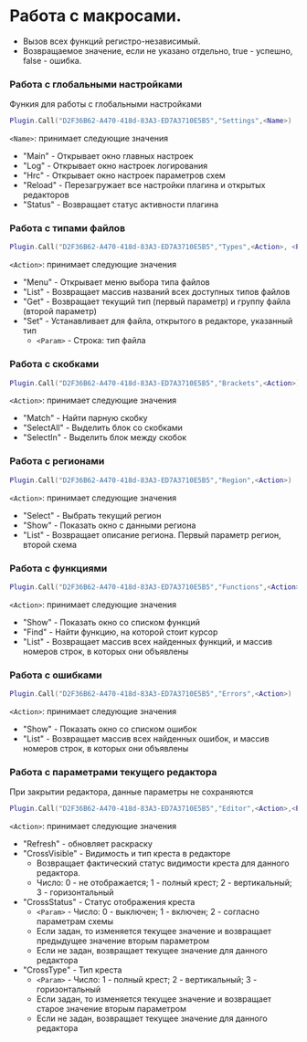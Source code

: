 # Работа с макросами.
* Вызов всех функций регистро-независимый.
* Возвращаемое значение, если не указано отдельно, true - успешно, false - ошибка.

### Работа с глобальными настройками
Функия для работы с глобальными настройками
```lua
Plugin.Call("D2F36B62-A470-418d-83A3-ED7A3710E5B5","Settings",<Name>)
```
`<Name>`: принимает следующие значения
* "Main" - Открывает окно главных настроек
* "Log" - Открывает окно настроек логирования
* "Hrc" - Открывает окно настроек параметров схем
* "Reload" - Перезагружает все настройки плагина и открытых редакторов
* "Status" - Возвращает статус активности плагина

### Работа с типами файлов
```lua
Plugin.Call("D2F36B62-A470-418d-83A3-ED7A3710E5B5","Types",<Action>, <Param>)
```
`<Action>`: принимает следующие значения
* "Menu" - Открывает меню выбора типа файлов
* "List" - Возвращает массив названий всех доступных типов файлов
* "Get" - Возвращает текущий тип (первый параметр) и группу файла (второй параметр)
* "Set" - Устанавливает для файла, открытого в редакторе, указанный тип
  * `<Param>` - Строка: тип файла 

### Работа с скобками
```lua
Plugin.Call("D2F36B62-A470-418d-83A3-ED7A3710E5B5","Brackets",<Action>)
```
`<Action>`: принимает следующие значения
* "Match" - Найти парную скобку
* "SelectAll" - Выделить блок со скобками
* "SelectIn" - Выделить блок между скобок

### Работа с регионами
```lua
Plugin.Call("D2F36B62-A470-418d-83A3-ED7A3710E5B5","Region",<Action>)
```
`<Action>`: принимает следующие значения
* "Select" - Выбрать текущий регион
* "Show" - Показать окно с данными региона
* "List" - Возвращает описание региона. Первый параметр регион, второй схема

### Работа с функциями
```lua
Plugin.Call("D2F36B62-A470-418d-83A3-ED7A3710E5B5","Functions",<Action>)
```
`<Action>`: принимает следующие значения
* "Show" - Показать окно со списком функций
* "Find" - Найти функцию, на которой стоит курсор
* "List" - Возвращает массив всех найденных функций, и массив номеров строк, в которых они объявлены

### Работа с ошибками
```lua
Plugin.Call("D2F36B62-A470-418d-83A3-ED7A3710E5B5","Errors",<Action>)
```
`<Action>`: принимает следующие значения
* "Show" - Показать окно со списком ошибок
* "List" - Возвращает массив всех найденных ошибок, и массив номеров строк, в которых они объявлены

### Работа с параметрами текущего редактора
При закрытии редактора, данные параметры не сохраняются
```lua
Plugin.Call("D2F36B62-A470-418d-83A3-ED7A3710E5B5","Editor",<Action>,<Param>)
```
`<Action>`: принимает следующие значения
* "Refresh" - обновляет раскраску
* "CrossVisible" - Видимость и тип креста в редакторе 
  * Возвращает фактический статус видимости креста для данного редактора.
  * Число: 0 - не отображается; 1 - полный крест; 2 - вертикальный; 3 - горизонтальный 
* "CrossStatus" - Статус отображения креста
  * `<Param>` - Число: 0 - выключен; 1 - включен; 2 - согласно параметрам схемы
  * Если задан, то изменяется текущее значение и возвращает предыдущее значение вторым параметром
  * Если не задан, возвращает текущее значение для данного редактора
* "CrossType" - Тип креста
  * `<Param>` - Число: 1 - полный крест; 2 - вертикальный; 3 - горизонтальный
  * Если задан, то изменяется текущее значение и возвращает старое значение вторым параметром
  * Если не задан, возвращает текущее значение для данного редактора
  
